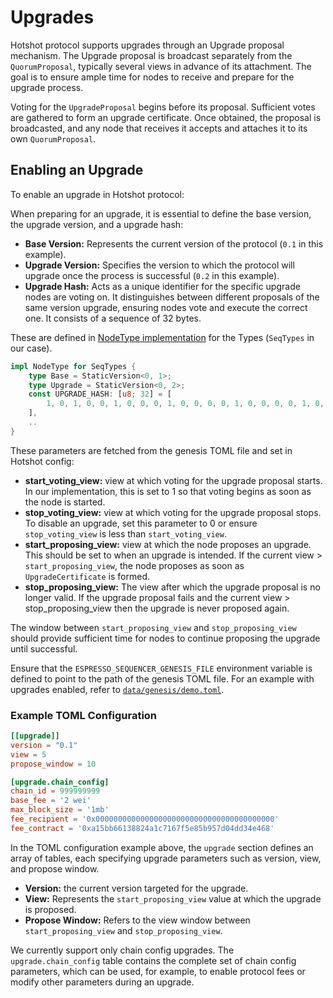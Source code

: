 
# Upgrades

Hotshot protocol supports upgrades through an Upgrade proposal mechanism. The Upgrade proposal is broadcast separately from the `QuorumProposal`, typically several views in advance of its attachment. The goal is to ensure ample time for nodes to receive and prepare for the upgrade process.

Voting for the `UpgradeProposal` begins before its proposal. Sufficient votes are gathered to form an upgrade certificate. Once obtained, the proposal is broadcasted, and any node that receives it accepts and attaches it to its own `QuorumProposal`.

## Enabling an Upgrade

To enable an upgrade in Hotshot protocol:

When preparing for an upgrade, it is essential to define the base version, the upgrade version, and a upgrade hash:

- **Base Version:** Represents the current version of the protocol (`0.1` in this example).
- **Upgrade Version:** Specifies the version to which the protocol will upgrade once the process is successful (`0.2` in this example).
- **Upgrade Hash:** Acts as a unique identifier for the specific upgrade nodes are voting on. It distinguishes between different proposals of the same version upgrade, ensuring nodes vote and execute the correct one. It consists of a sequence of 32 bytes.

These are defined in [NodeType implementation](../types/src/v0/mod.rs) for the Types (`SeqTypes` in our case).
```rust
impl NodeType for SeqTypes {
    type Base = StaticVersion<0, 1>;
    type Upgrade = StaticVersion<0, 2>;
    const UPGRADE_HASH: [u8; 32] = [
        1, 0, 1, 0, 0, 1, 0, 0, 0, 1, 0, 0, 0, 0, 1, 0, 0, 0, 0, 1, 0, 0, 0, 0, 0, 1, 0, 0, 0, 0, 0, 0,
    ], 
    ..
}
```

These parameters are fetched from the genesis TOML file and set in Hotshot config:

- **start_voting_view:**  view at which voting for the upgrade proposal starts. In our implementation, this is set to 1 so that voting begins as soon as the node is started.
- **stop_voting_view:**  view at which voting for the upgrade proposal stops. To disable an upgrade, set this parameter to 0 or ensure `stop_voting_view` is less than `start_voting_view`.
- **start_proposing_view:**  view at which the node proposes an upgrade. This should be set to when an upgrade is intended. If the current view > `start_proposing_view`, the node proposes as soon as `UpgradeCertificate` is formed.
- **stop_proposing_view:** The view after which the upgrade proposal is no longer valid. If the upgrade proposal fails and the current view > stop_proposing_view then the upgrade is never proposed again.

The window between `start_proposing_view` and `stop_proposing_view` should provide sufficient time for nodes to continue proposing the upgrade until successful.

Ensure that the `ESPRESSO_SEQUENCER_GENESIS_FILE` environment variable is defined to point to the path of the genesis TOML file. For an example with upgrades enabled, refer to [`data/genesis/demo.toml`](../data/genesis/demo.toml).

### Example TOML Configuration

```toml
[[upgrade]]
version = "0.1"
view = 5
propose_window = 10

[upgrade.chain_config]
chain_id = 999999999
base_fee = '2 wei'
max_block_size = '1mb'
fee_recipient = '0x0000000000000000000000000000000000000000'
fee_contract = '0xa15bb66138824a1c7167f5e85b957d04dd34e468'
```
In the TOML configuration example above, the `upgrade` section defines an array of tables, each specifying upgrade parameters such as version, view, and propose window. 

- **Version:** the current version targeted for the upgrade.
- **View:** Represents the `start_proposing_view` value at which the upgrade is proposed.
- **Propose Window:** Refers to the view window between `start_proposing_view` and `stop_proposing_view`.

We currently support only chain config upgrades. The `upgrade.chain_config` table contains the complete set of chain config parameters, which can be used, for example, to enable protocol fees or modify other parameters during an upgrade.
